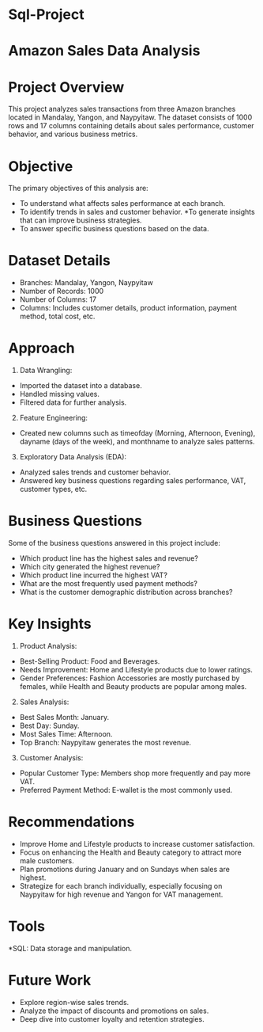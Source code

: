# Sql-Project
# Amazon Sales Data Analysis

# Project Overview
This project analyzes sales transactions from three Amazon branches located in Mandalay, Yangon, and Naypyitaw. The dataset consists of 1000 rows and 17 columns containing details about sales performance, customer behavior, and various business metrics.

# Objective
The primary objectives of this analysis are:

* To understand what affects sales performance at each branch.
* To identify trends in sales and customer behavior.
*To generate insights that can improve business strategies.
* To answer specific business questions based on the data.
# Dataset Details
* Branches: Mandalay, Yangon, Naypyitaw
* Number of Records: 1000
* Number of Columns: 17
* Columns: Includes customer details, product information, payment method, total cost, etc.
  
# Approach
1. Data Wrangling:

* Imported the dataset into a database.
* Handled missing values.
* Filtered data for further analysis.
  
2. Feature Engineering:
  * Created new columns such as timeofday (Morning, Afternoon, Evening), dayname (days of the week), and monthname to analyze sales patterns.

3. Exploratory Data Analysis (EDA):

* Analyzed sales trends and customer behavior.
* Answered key business questions regarding sales performance, VAT, customer types, etc.
  
# Business Questions
Some of the business questions answered in this project include:

* Which product line has the highest sales and revenue?
* Which city generated the highest revenue?
* Which product line incurred the highest VAT?
* What are the most frequently used payment methods?
* What is the customer demographic distribution across branches?
  
# Key Insights
1. Product Analysis:

* Best-Selling Product: Food and Beverages.
* Needs Improvement: Home and Lifestyle products due to lower ratings.
* Gender Preferences: Fashion Accessories are mostly purchased by females, while Health and Beauty products are popular among males.
  
2. Sales Analysis:

* Best Sales Month: January.
* Best Day: Sunday.
* Most Sales Time: Afternoon.
* Top Branch: Naypyitaw generates the most revenue.
  
3. Customer Analysis:

* Popular Customer Type: Members shop more frequently and pay more VAT.
* Preferred Payment Method: E-wallet is the most commonly used.

# Recommendations

* Improve Home and Lifestyle products to increase customer satisfaction.
* Focus on enhancing the Health and Beauty category to attract more male customers.
* Plan promotions during January and on Sundays when sales are highest.
* Strategize for each branch individually, especially focusing on Naypyitaw for high revenue and Yangon for VAT management.

# Tools
  *SQL: Data storage and manipulation.

# Future Work

* Explore region-wise sales trends.
* Analyze the impact of discounts and promotions on sales.
* Deep dive into customer loyalty and retention strategies.
